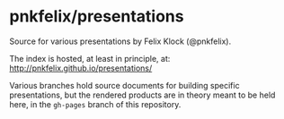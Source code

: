 pnkfelix/presentations
======================

Source for various presentations by Felix Klock (@pnkfelix).

The index is hosted, at least in principle, at:
http://pnkfelix.github.io/presentations/

Various branches hold source documents for building specific
presentations, but the rendered products are in theory meant to be
held here, in the `gh-pages` branch of this repository.
